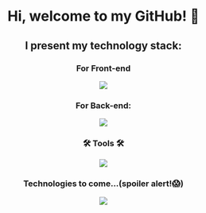 # <p align="center"> Hi, welcome to my GitHub! 👋 </p> 

## <p align="center"> I present my technology stack: </p>

 ### <p align="center">For Front-end</p>
 

<p align="center">
  <a href="https://skillicons.dev">
    <img src="https://skillicons.dev/icons?i=html,css,js,sass,react,bootstrap&theme=light" />
  </a>
</p>


 ### <p align="center">For Back-end: </p>
 

<p align="center">
  <a href="https://skillicons.dev">
    <img src="https://skillicons.dev/icons?i=nodejs,expressjs,mongodb&theme=light" />
  </a>
</p>


 ### <p align="center">🛠 Tools 🛠</p>
 

<p align="center">
  <a href="https://skillicons.dev">
    <img src="https://skillicons.dev/icons?i=git,github,powershell,vscode&theme=light" />
  </a>
</p>


 ### <p align="center"> Technologies to come...(spoiler alert!😱) </p>

<p align="center">
  <a href="https://skillicons.dev">
    <img src="https://skillicons.dev/icons?i=ts,angular,docker&theme=light" />
  </a>
</p>


<!--
**oscarsangpa/oscarsangpa** is a ✨ _special_ ✨ repository because its `README.md` (this file) appears on your GitHub profile.

Here are some ideas to get you started:

- 🔭 I’m currently working on ...
- 🌱 I’m currently learning ...
- 👯 I’m looking to collaborate on ...
- 🤔 I’m looking for help with ...
- 💬 Ask me about ...
- 📫 How to reach me: ...
- 😄 Pronouns: ...
- ⚡ Fun fact: ...
-->
